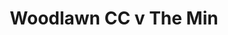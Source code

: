 ---
year: "1997"
serialNumber: "0215" 
game: "Woodlawn CC"
title: "Woodlawn CC v The Min"
gameLocation: ""
gameDate: ""
result: ""
resultType: ""
type: "game"
---